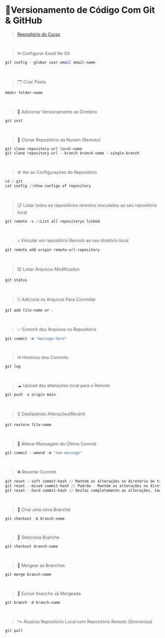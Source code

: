 # 📑Versionamento de Código Com Git & GitHub

> [Repositório do Curso](https://github.com/elidianaandrade/dio-curso-git-github)


<br>

> ✉ Configurar Email No Git
```powershell
git config --globar user.email email-name
```

<br>

> 🗂 Criar Pasta
```powershell
mkdir folder-name
```

<br>

> 🧰 Adicionar Versionamento ao Diretório
```powershell
git init
```

<br>

> 🧲 Clonar Repositório da Nuvem (Remoto)
```powershell
git clone repository-url local-name
git clone repository-url --branch branch-name --single-branch
```

<br>

> ⚙ Ver as Configurações do Repositório
```powershell
cd /.git
cat config //show configs of repository
```

<br>

> 📋 Listar todos os repositórios remotos vinculados ao seu repositório local
```powershell
git remote -v //List all repositorys linked
```
<br>

> ⤵ Vincular um repositório Remoto ao seu diretório local
```powershell
git remote add origin remote-url-repository
```

<br>

> 🟨 Listar Arquivos Modificados
```powershell
git status
```

<br>

> 🗄 Adiciona os Arquivos Para Commitar
```powershell
git add file-name or .
```

<br>

> ✅ Commit dos Arquivos no Repositório
```powershell
git commit -m "message-here"
```

<br>

> ✉ Histórico dos Commits
```powershell
git log
```

<br>

> ☁ Upload das alterações local para o Remoto
```powershell
git push -u origin main
```

<br>

> 🔃 Desfazendo Alterações(Revert)
```powershell
git restore file-name
```

<br>

> 📖 Alterar Mensagem do Último Commit
```powershell
git commit --amend -m "new message"
```

<br>

> ❌ Reverter Commit
```powershell
git reset --soft commit-hash // Mantém as alterações no diretório de trabalho e na área de stage.
git reset --mixed commit-hash // Padrão - Mantém as alterações no diretório de trabalho, mas não as mantém na área de stage.
git reset --hard commit-hash // Desfaz completamente as alterações, tanto no diretório de trabalho quanto na área de stage.
```

<br>

> 🌾 Criar uma nova Branche
```powershell
git checkout -b branch-name
```

<br>

> 🌾 Seleciona Branche
```powershell
git checkout branch-name
```

<br>

> 📁 Mergear as Branches
```powershell
git merge branch-name
```

<br>

> 🔻 Excluir branche Já Mergeada
```powershell
git branch -d branch-name
```

<br>

> ↪ Atualiza Repositório Local com Repositório Remoto (Sincroniza)
```powershell
git pull
```
